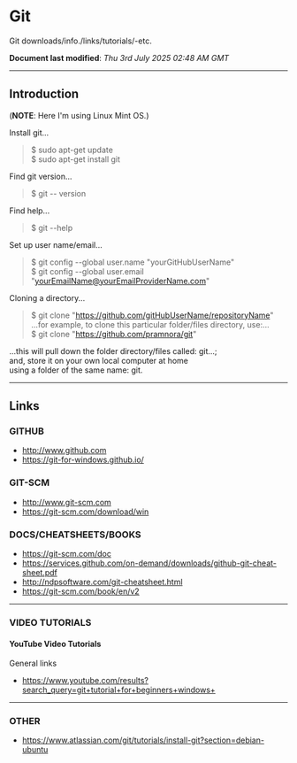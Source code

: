 # Git
Git downloads/info./links/tutorials/-etc.

**Document last modified**: *Thu 3rd July 2025 02:48 AM GMT*   

-----

## Introduction

(**NOTE**: Here I'm using Linux Mint OS.)  

Install git...  

> $ sudo apt-get update  
> $ sudo apt-get install git  

Find git version...  

> $ git -- version  

Find help...  

> $ git --help  

Set up user name/email...  

> $ git config --global user.name "yourGitHubUserName"    
> $ git config --global user.email "yourEmailName@yourEmailProviderName.com"     

Cloning a directory...  

> $ git clone "https://github.com/gitHubUserName/repositoryName"  
...for example, to clone this particular folder/files directory, use:...  
> $ git clone "https://github.com/pramnora/git"  

...this will pull down the folder directory/files called: git...;     
and, store it on your own local computer at home  
using a folder of the same name: git.     

-----

## Links

### GITHUB

- http://www.github.com  
- https://git-for-windows.github.io/  

### GIT-SCM

- http://www.git-scm.com  
- https://git-scm.com/download/win  

### DOCS/CHEATSHEETS/BOOKS

- https://git-scm.com/doc  
- https://services.github.com/on-demand/downloads/github-git-cheat-sheet.pdf  
- http://ndpsoftware.com/git-cheatsheet.html  
- https://git-scm.com/book/en/v2  

-----

### VIDEO TUTORIALS

#### YouTube Video Tutorials

General links  
- https://www.youtube.com/results?search_query=git+tutorial+for+beginners+windows+  

-----

### OTHER

- https://www.atlassian.com/git/tutorials/install-git?section=debian-ubuntu
